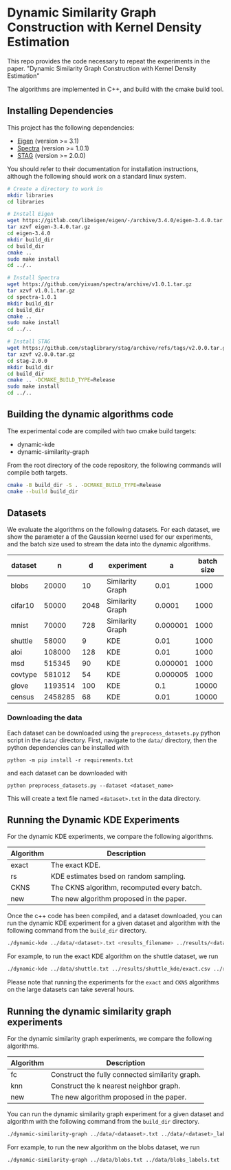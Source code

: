 # Dynamic Similarity Graph Construction with Kernel Density Estimation
This repo provides the code necessary to repeat the experiments in the paper. "Dynamic Similarity Graph Construction with Kernel Density Estimation"

The algorithms are implemented in C++, and build with the cmake build tool.

## Installing Dependencies
This project has the following dependencies:
- [Eigen](https://eigen.tuxfamily.org/index.php?title=Main_Page) (version >= 3.1)
- [Spectra](https://spectralib.org/) (version >= 1.0.1)
- [STAG](https://staglibrary.io/) (version >= 2.0.0)

You should refer to their documentation for installation instructions,
although the following should work on a standard linux system.

```bash
# Create a directory to work in
mkdir libraries
cd libraries

# Install Eigen
wget https://gitlab.com/libeigen/eigen/-/archive/3.4.0/eigen-3.4.0.tar.gz
tar xzvf eigen-3.4.0.tar.gz
cd eigen-3.4.0
mkdir build_dir
cd build_dir
cmake ..
sudo make install
cd ../..

# Install Spectra
wget https://github.com/yixuan/spectra/archive/v1.0.1.tar.gz
tar xzvf v1.0.1.tar.gz
cd spectra-1.0.1
mkdir build_dir
cd build_dir
cmake ..
sudo make install
cd ../..

# Install STAG
wget https://github.com/staglibrary/stag/archive/refs/tags/v2.0.0.tar.gz
tar xzvf v2.0.0.tar.gz
cd stag-2.0.0
mkdir build_dir
cd build_dir
cmake .. -DCMAKE_BUILD_TYPE=Release
sudo make install
cd ../..
```
## Building the dynamic algorithms code

The experimental code are compiled with two cmake build targets:

- dynamic-kde
- dynamic-similarity-graph

From the root directory of the code repository, the following commands will compile
both targets.

```bash
cmake -B build_dir -S . -DCMAKE_BUILD_TYPE=Release
cmake --build build_dir
```

## Datasets

We evaluate the algorithms on the following datasets.
For each dataset, we show the parameter a of the Gaussian keernel used for our
experiments, and the batch size used to stream the data into the dynamic algorithms.

| dataset | n       | d    | experiment       | a        | batch size |
|---------|---------|------|------------------|----------|------------|
| blobs   | 20000   | 10   | Similarity Graph | 0.01     | 1000       |
| cifar10 | 50000   | 2048 | Similarity Graph | 0.0001   | 1000       |
| mnist   | 70000   | 728  | Similarity Graph | 0.000001 | 1000       |
| shuttle | 58000   | 9    | KDE              | 0.01     | 1000       |
| aloi    | 108000  | 128  | KDE              | 0.01     | 1000       |
| msd     | 515345  | 90   | KDE              | 0.000001 | 1000       |
| covtype | 581012  | 54   | KDE              | 0.000005 | 1000       |
| glove   | 1193514 | 100  | KDE              | 0.1      | 10000      |
| census  | 2458285 | 68   | KDE              | 0.01     | 10000      |

### Downloading the data
Each dataset can be downloaded using the `preprocess_datasets.py` python script in the
`data/` directory.
First, navigate to the `data/` directory, then
the python dependencies can be installed with
```
python -m pip install -r requirements.txt
```
and each dataset can be downloaded with
```
python preprocess_datasets.py --dataset <dataset_name>
```
This will create a text file named `<dataset>.txt` in the data directory.

## Running the Dynamic KDE Experiments
For the dynamic KDE experiments, we compare the following algorithms.

| Algorithm | Description                                 |
|-----------|---------------------------------------------|
| exact     | The exact KDE.                              |
| rs        | KDE estimates bsed on random sampling.      |
| CKNS      | The CKNS algorithm, recomputed every batch. |
| new       | The new algorithm proposed in the paper.    |

Once the c++ code has been compiled, and a dataset downloaded, you can run
the dynamic KDE experiment for a given dataset and algorithm with the following
command from the `build_dir` directory.

```bash
./dynamic-kde ../data/<dataset>.txt <results_filename> ../results/<dataset>_kde/gt.txt <algorithm> <a> <batch_size>
```

For example, to run the exact KDE algorithm on the shuttle dataset, we run

```bash
./dynamic-kde ../data/shuttle.txt ../results/shuttle_kde/exact.csv ../results/shuttle_kde/gt.txt exact 0.01 1000
```

Please note that running the experiments for the `exact` and `CKNS` algorithms on
the large datasets can take several hours.

## Running the dynamic similarity graph experiments
For the dynamic similarity graph experiments, we compare the following algorithms.

| Algorithm | Description                                     |
|-----------|-------------------------------------------------|
| fc        | Construct the fully connected similarity graph. |
| knn       | Construct the k nearest neighbor graph.         |
| new       | The new algorithm proposed in the paper.        |

You can run the dynamic similarity graph experiment for a given dataset and algorithm
with the following command from the `build_dir` directory.

```bash
./dynamic-similarity-graph ../data/<dataaset>.txt ../data/<dataset>_labels.txt <result_filename> <algorithm> <a> <batch_size> 
```

Forr example, to run the new algorithm on the blobs dataset, we run

```bash
./dynamic-similarity-graph ../data/blobs.txt ../data/blobs_labels.txt ../results/blobs_sg/new.01.csv new 0.01 1000
```
